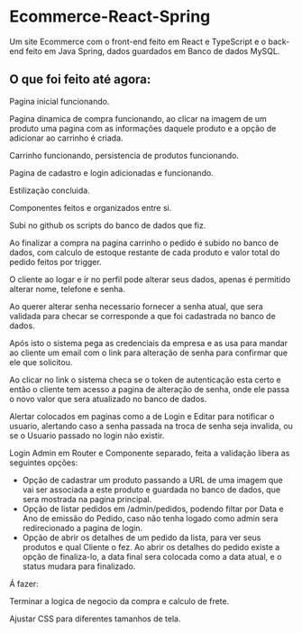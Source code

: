 # Ecommerce-React-Spring
Um site Ecommerce com o front-end feito em React e TypeScript e o back-end feito em Java Spring, dados guardados em Banco de dados MySQL.

## O que foi feito até agora:
Pagina inicial funcionando.

Pagina dinamica de compra funcionando, ao clicar na imagem de um produto uma pagina com as informações daquele produto e a opção de adicionar ao carrinho é criada.

Carrinho funcionando, persistencia de produtos funcionando.

Pagina de cadastro e login adicionadas e funcionando.

Estilização concluida.

Componentes feitos e organizados entre si.

Subi no github os scripts do banco de dados que fiz.

Ao finalizar a compra na pagina carrinho o pedido é subido no banco de dados, com calculo de estoque restante de cada produto e valor total do pedido feitos por trigger.

O cliente ao logar e ir no perfil pode alterar seus dados, apenas é permitido alterar nome, telefone e senha.

Ao querer alterar senha necessario fornecer a senha atual, que sera validada para checar se corresponde a que foi cadastrada no banco de dados.

Após isto o sistema pega as credenciais da empresa e as usa para mandar ao cliente um email com o link para alteração de senha para confirmar que ele que solicitou.

Ao clicar no link o sistema checa se o token de autenticação esta certo e então o cliente tem acesso a pagina de alteração de senha, onde ele passa o novo valor que sera atualizado no banco de dados.

Alertar colocados em paginas como a de Login e Editar para notificar o usuario, alertando caso a senha passada na troca de senha seja invalida, ou se o Usuario passado no login não existir.

Login Admin em Router e Componente separado, feita a validação libera as seguintes opções:  
 * Opção de cadastrar um produto passando a URL de uma imagem que vai ser associada a este produto e guardada no banco de dados, que sera mostrada na pagina principal.
 * Opção de listar pedidos em /admin/pedidos, podendo filtar por Data e Ano de emissão do Pedido, caso não tenha logado como admin sera redirecionado a pagina de login.
 * Opção de abrir os detalhes de um pedido da lista, para ver seus produtos e qual Cliente o fez.
Ao abrir os detalhes do pedido existe a opção de finaliza-lo, a data final sera colocada como a data atual, e o status mudara para finalizado.

Á fazer:

Terminar a logica de negocio da compra e calculo de frete.

Ajustar CSS para diferentes tamanhos de tela.
